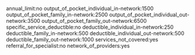 annual_limit:no
output_of_pocket_individual_in-network:1500
output_of_pocket_family_in-network:2500
output_of_pocket_individual_out-network:3500
output_of_pocket_family_out-network:6500
specific_service_deductible:no
deductible_individual_in-network:250
deductible_family_in-network:500
deductible_individual_out-network:500
deductible_family_out-network:1000
services_not_covered:yes
referral_for_specialist:no
network_of_providers:yes
